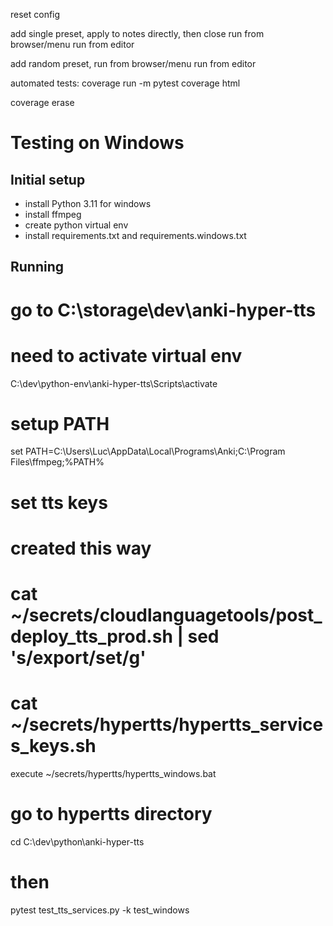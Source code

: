 reset config

add single preset,
apply to notes directly, then close
run from browser/menu
run from editor

add  random preset,
run from browser/menu
run from editor

automated tests:
coverage run -m pytest
coverage html

coverage erase

# Testing on Windows
## Initial setup
* install Python 3.11 for windows
* install ffmpeg
* create python virtual env
* install requirements.txt and requirements.windows.txt

## Running
# go to C:\storage\dev\anki-hyper-tts
# need to activate virtual env
C:\dev\python-env\anki-hyper-tts\Scripts\activate
# setup PATH
set PATH=C:\Users\Luc\AppData\Local\Programs\Anki;C:\Program Files\ffmpeg;%PATH%
# set tts keys
# created this way
# cat ~/secrets/cloudlanguagetools/post_deploy_tts_prod.sh | sed 's/export/set/g'
# cat ~/secrets/hypertts/hypertts_services_keys.sh
execute ~/secrets/hypertts/hypertts_windows.bat
# go to hypertts directory
cd C:\dev\python\anki-hyper-tts
# then
pytest test_tts_services.py  -k test_windows
